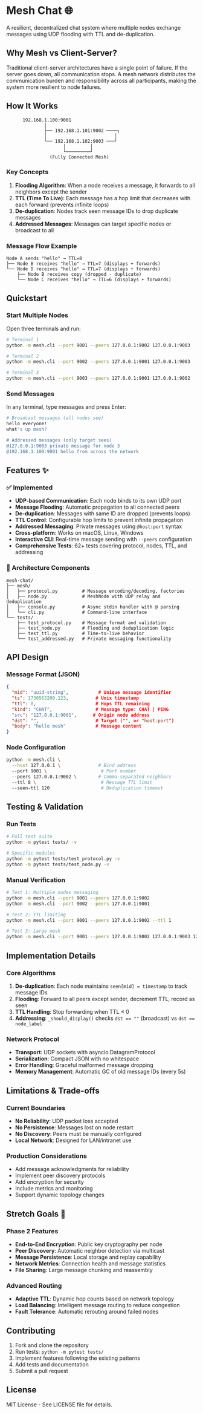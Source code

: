 # Mesh Chat 🌐

A resilient, decentralized chat system where multiple nodes exchange messages using UDP flooding with TTL and de-duplication.

## Why Mesh vs Client-Server?

Traditional client-server architectures have a single point of failure. If the server goes down, all communication stops. A mesh network distributes the communication burden and responsibility across all participants, making the system more resilient to node failures.

## How It Works

```
      192.168.1.100:9001
              │
              ├── 192.168.1.101:9002 ────┐
              │                         │
              └── 192.168.1.102:9003 ───┘
                     │         │
                     └─────────┘
                (Fully Connected Mesh)
```

### Key Concepts

1. **Flooding Algorithm**: When a node receives a message, it forwards to all neighbors except the sender
2. **TTL (Time To Live)**: Each message has a hop limit that decreases with each forward (prevents infinite loops)
3. **De-duplication**: Nodes track seen message IDs to drop duplicate messages
4. **Addressed Messages**: Messages can target specific nodes or broadcast to all

### Message Flow Example
```
Node A sends "hello" → TTL=8
├── Node B receives "hello" → TTL=7 (displays + forwards)
└── Node D receives "hello" → TTL=7 (displays + forwards)
    ├── Node B receives copy (dropped - duplicate)
    └── Node C receives "hello" → TTL=6 (displays + forwards)
```

## Quickstart

### Start Multiple Nodes

Open three terminals and run:

```bash
# Terminal 1
python -m mesh.cli --port 9001 --peers 127.0.0.1:9002 127.0.0.1:9003

# Terminal 2  
python -m mesh.cli --port 9002 --peers 127.0.0.1:9001 127.0.0.1:9003

# Terminal 3
python -m mesh.cli --port 9003 --peers 127.0.0.1:9001 127.0.0.1:9002
```

### Send Messages

In any terminal, type messages and press Enter:

```bash
# Broadcast messages (all nodes see)
hello everyone!
what's up mesh?

# Addressed messages (only target sees)
@127.0.0.1:9003 private message for node 3
@192.168.1.100:9001 hello from across the network
```

## Features ✨

### ✅ Implemented
- **UDP-based Communication**: Each node binds to its own UDP port
- **Message Flooding**: Automatic propagation to all connected peers  
- **De-duplication**: Messages with same ID are dropped (prevents loops)
- **TTL Control**: Configurable hop limits to prevent infinite propagation
- **Addressed Messaging**: Private messages using `@host:port` syntax
- **Cross-platform**: Works on macOS, Linux, Windows
- **Interactive CLI**: Real-time message sending with `--peers` configuration
- **Comprehensive Tests**: 62+ tests covering protocol, nodes, TTL, and addressing

### 🔄 Architecture Components

```
mesh-chat/
├── mesh/
│   ├── protocol.py         # Message encoding/decoding, factories
│   ├── node.py             # MeshNode with UDP relay and deduplication
│   ├── console.py          # Async stdin handler with @ parsing
│   └── cli.py              # Command-line interface
└── tests/
    ├── test_protocol.py    # Message format and validation
    ├── test_node.py        # Flooding and deduplication logic  
    ├── test_ttl.py         # Time-to-live behavior
    └── test_addressed.py   # Private messaging functionality
```

## API Design

### Message Format (JSON)
```json
{
  "mid": "uuid-string",           # Unique message identifier
  "ts": 1730563200.123,          # Unix timestamp
  "ttl": 8,                      # Hops TTL remaining
  "kind": "CHAT",                # Message type: CHAT | PING
  "src": "127.0.0.1:9001",      # Origin node address
  "dst": "",                     # Target ("", or "host:port")
  "body": "hello mesh"           # Message content
}
```

### Node Configuration
```bash
python -m mesh.cli \
  --host 127.0.0.1 \              # Bind address
  --port 9001 \                    # Port number  
  --peers 127.0.0.1:9002 \        # Comma-separated neighbors
  --ttl 8 \                        # Message TTL limit
  --seen-ttl 120                   # Deduplication timeout
```

## Testing & Validation

### Run Tests
```bash
# Full test suite
python -m pytest tests/ -v

# Specific modules
python -m pytest tests/test_protocol.py -v
python -m pytest tests/test_node.py -v
```

### Manual Verification
```bash
# Test 1: Multiple nodes messaging
python -m mesh.cli --port 9001 --peers 127.0.0.1:9002
python -m mesh.cli --port 9002 --peers 127.0.0.1:9001

# Test 2: TTL limiting
python -m mesh.cli --port 9001 --peers 127.0.0.1:9002 --ttl 1

# Test 3: Large mesh
python -m mesh.cli --port 9001 --peers 127.0.0.1:9002 127.0.0.1:9003 127.0.0.1:9004
```

## Implementation Details

### Core Algorithms

1. **De-duplication**: Each node maintains `seen[mid] = timestamp` to track message IDs
2. **Flooding**: Forward to all peers except sender, decrement TTL, record as seen
3. **TTL Handling**: Stop forwarding when TTL ≤ 0
4. **Addressing**: `_should_display()` checks `dst == ""` (broadcast) vs `dst == node_label`

### Network Protocol
- **Transport**: UDP sockets with asyncio.DatagramProtocol
- **Serialization**: Compact JSON with no whitespace
- **Error Handling**: Graceful malformed message dropping
- **Memory Management**: Automatic GC of old message IDs (every 5s)

## Limitations & Trade-offs

### Current Boundaries
- **No Reliability**: UDP packet loss accepted
- **No Persistence**: Messages lost on node restart  
- **No Discovery**: Peers must be manually configured
- **Local Network**: Designed for LAN/intranet use

### Production Considerations
- Add message acknowledgments for reliability
- Implement peer discovery protocols
- Add encryption for security
- Include metrics and monitoring
- Support dynamic topology changes

## Stretch Goals 🚀

### Phase 2 Features
- **End-to-End Encryption**: Public key cryptography per node
- **Peer Discovery**: Automatic neighbor detection via multicast
- **Message Persistence**: Local storage and replay capability  
- **Network Metrics**: Connection health and message statistics
- **File Sharing**: Large message chunking and reassembly

### Advanced Routing
- **Adaptive TTL**: Dynamic hop counts based on network topology
- **Load Balancing**: Intelligent message routing to reduce congestion
- **Fault Tolerance**: Automatic rerouting around failed nodes

## Contributing

1. Fork and clone the repository
2. Run tests: `python -m pytest tests/`
3. Implement features following the existing patterns
4. Add tests and documentation
5. Submit a pull request

## License

MIT License - See LICENSE file for details.
